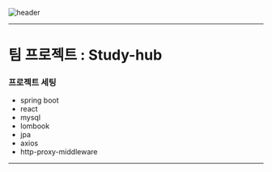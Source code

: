 ![header](https://capsule-render.vercel.app/api?type=rounded&color=gradient&text=%20Learner_Team%20&height=300&fontSize=100&textBg=true)

---

# 팀 프로젝트 : Study-hub
### 프로젝트 세팅
- spring boot
- react
- mysql
- lombook
- jpa
- axios
- http-proxy-middleware
---  
